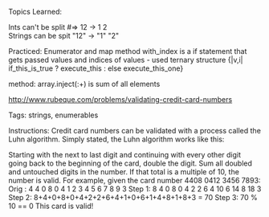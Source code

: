 Topics Learned:

Ints can't be split #=> 12 -> 1   2   
Strings can be spit "12" -> "1"   "2"

Practiced:
Enumerator and map method
with_index is a if statement that gets passed values and indices of values
    - used ternary structure {|v,i| if_this_is_true ?  execute_this : else execute_this_one}
    
method: array.inject(:+) is sum of all elements


http://www.rubeque.com/problems/validating-credit-card-numbers

Tags:
strings, enumerables

Instructions:
Credit card numbers can be validated with a process called the Luhn algorithm. Simply stated, the Luhn algorithm works like this:

Starting with the next to last digit and continuing with every other digit going back to the beginning of the card, double the digit.
Sum all doubled and untouched digits in the number.
If that total is a multiple of 10, the number is valid.
For example, given the card number 4408 0412 3456 7893:
Orig  :  4 4 0 8 0 4 1 2 3 4   5 6   7 8   9 3
Step 1:  8 4 0 8 0 4 2 2 6 4  10 6  14 8  18 3
Step 2:  8+4+0+8+0+4+2+2+6+4+1+0+6+1+4+8+1+8+3 = 70
Step 3:  70 % 10 == 0
This card is valid!